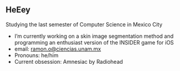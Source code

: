 ## HeEey

Studying the last semester of Computer Science in Mexico City

- I’m currently working on a skin image segmentation method and programming an enthusiast version of the INSIDER game for iOS
- email: ramon.o@ciencias.unam.mx
- Pronouns: he/him
- Current obsession: Amnesiac by Radiohead
